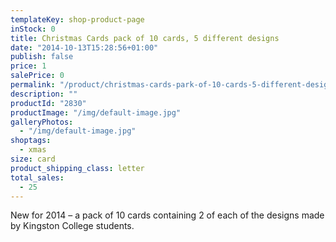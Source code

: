 ```yaml
---
templateKey: shop-product-page
inStock: 0
title: Christmas Cards pack of 10 cards, 5 different designs
date: "2014-10-13T15:28:56+01:00"
publish: false
price: 1
salePrice: 0
permalink: "/product/christmas-cards-park-of-10-cards-5-different-designs"
description: ""
productId: "2830"
productImage: "/img/default-image.jpg"
galleryPhotos:
  - "/img/default-image.jpg"
shoptags:
  - xmas
size: card
product_shipping_class: letter
total_sales:
  - 25
---
```


New for 2014 – a pack of 10 cards containing 2 of each of the designs made by Kingston College students.
